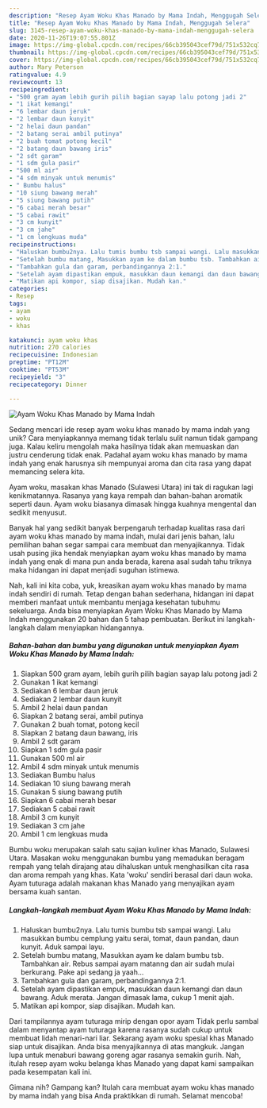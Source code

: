 ```yaml
---
description: "Resep Ayam Woku Khas Manado by Mama Indah, Menggugah Selera"
title: "Resep Ayam Woku Khas Manado by Mama Indah, Menggugah Selera"
slug: 3145-resep-ayam-woku-khas-manado-by-mama-indah-menggugah-selera
date: 2020-11-26T19:07:55.801Z
image: https://img-global.cpcdn.com/recipes/66cb395043cef79d/751x532cq70/ayam-woku-khas-manado-by-mama-indah-foto-resep-utama.jpg
thumbnail: https://img-global.cpcdn.com/recipes/66cb395043cef79d/751x532cq70/ayam-woku-khas-manado-by-mama-indah-foto-resep-utama.jpg
cover: https://img-global.cpcdn.com/recipes/66cb395043cef79d/751x532cq70/ayam-woku-khas-manado-by-mama-indah-foto-resep-utama.jpg
author: Mary Peterson
ratingvalue: 4.9
reviewcount: 13
recipeingredient:
- "500 gram ayam lebih gurih pilih bagian sayap lalu potong jadi 2"
- "1 ikat kemangi"
- "6 lembar daun jeruk"
- "2 lembar daun kunyit"
- "2 helai daun pandan"
- "2 batang serai ambil putinya"
- "2 buah tomat potong kecil"
- "2 batang daun bawang iris"
- "2 sdt garam"
- "1 sdm gula pasir"
- "500 ml air"
- "4 sdm minyak untuk menumis"
- " Bumbu halus"
- "10 siung bawang merah"
- "5 siung bawang putih"
- "6 cabai merah besar"
- "5 cabai rawit"
- "3 cm kunyit"
- "3 cm jahe"
- "1 cm lengkuas muda"
recipeinstructions:
- "Haluskan bumbu2nya. Lalu tumis bumbu tsb sampai wangi. Lalu masukkan bumbu cemplung yaitu serai, tomat, daun pandan, daun kunyit. Aduk sampai layu."
- "Setelah bumbu matang, Masukkan ayam ke dalam bumbu tsb. Tambahkan air. Rebus sampai ayam matanng dan air sudah mulai berkurang. Pake api sedang ja yaah..."
- "Tambahkan gula dan garam, perbandingannya 2:1."
- "Setelah ayam dipastikan empuk, masukkan daun kemangi dan daun bawang. Aduk merata. Jangan dimasak lama, cukup 1 menit ajah."
- "Matikan api kompor, siap disajikan. Mudah kan."
categories:
- Resep
tags:
- ayam
- woku
- khas

katakunci: ayam woku khas 
nutrition: 270 calories
recipecuisine: Indonesian
preptime: "PT12M"
cooktime: "PT53M"
recipeyield: "3"
recipecategory: Dinner

---
```



![Ayam Woku Khas Manado by Mama Indah](https://img-global.cpcdn.com/recipes/66cb395043cef79d/751x532cq70/ayam-woku-khas-manado-by-mama-indah-foto-resep-utama.jpg)

Sedang mencari ide resep ayam woku khas manado by mama indah yang unik? Cara menyiapkannya memang tidak terlalu sulit namun tidak gampang juga. Kalau keliru mengolah maka hasilnya tidak akan memuaskan dan justru cenderung tidak enak. Padahal ayam woku khas manado by mama indah yang enak harusnya sih mempunyai aroma dan cita rasa yang dapat memancing selera kita.

Ayam woku, masakan khas Manado (Sulawesi Utara) ini tak di ragukan lagi kenikmatannya. Rasanya yang kaya rempah dan bahan-bahan aromatik seperti daun. Ayam woku biasanya dimasak hingga kuahnya mengental dan sedikit menyusut.

Banyak hal yang sedikit banyak berpengaruh terhadap kualitas rasa dari ayam woku khas manado by mama indah, mulai dari jenis bahan, lalu pemilihan bahan segar sampai cara membuat dan menyajikannya. Tidak usah pusing jika hendak menyiapkan ayam woku khas manado by mama indah yang enak di mana pun anda berada, karena asal sudah tahu triknya maka hidangan ini dapat menjadi suguhan istimewa.


Nah, kali ini kita coba, yuk, kreasikan ayam woku khas manado by mama indah sendiri di rumah. Tetap dengan bahan sederhana, hidangan ini dapat memberi manfaat untuk membantu menjaga kesehatan tubuhmu sekeluarga. Anda bisa menyiapkan Ayam Woku Khas Manado by Mama Indah menggunakan 20 bahan dan 5 tahap pembuatan. Berikut ini langkah-langkah dalam menyiapkan hidangannya.

<!--inarticleads1-->

##### Bahan-bahan dan bumbu yang digunakan untuk menyiapkan Ayam Woku Khas Manado by Mama Indah:

1. Siapkan 500 gram ayam, lebih gurih pilih bagian sayap lalu potong jadi 2
1. Gunakan 1 ikat kemangi
1. Sediakan 6 lembar daun jeruk
1. Sediakan 2 lembar daun kunyit
1. Ambil 2 helai daun pandan
1. Siapkan 2 batang serai, ambil putinya
1. Gunakan 2 buah tomat, potong kecil
1. Siapkan 2 batang daun bawang, iris
1. Ambil 2 sdt garam
1. Siapkan 1 sdm gula pasir
1. Gunakan 500 ml air
1. Ambil 4 sdm minyak untuk menumis
1. Sediakan  Bumbu halus
1. Sediakan 10 siung bawang merah
1. Gunakan 5 siung bawang putih
1. Siapkan 6 cabai merah besar
1. Sediakan 5 cabai rawit
1. Ambil 3 cm kunyit
1. Sediakan 3 cm jahe
1. Ambil 1 cm lengkuas muda


Bumbu woku merupakan salah satu sajian kuliner khas Manado, Sulawesi Utara. Masakan woku menggunakan bumbu yang memadukan beragam rempah yang telah dirajang atau dihaluskan untuk menghasilkan cita rasa dan aroma rempah yang khas. Kata &#39;woku&#39; sendiri berasal dari daun woka. Ayam tuturaga adalah makanan khas Manado yang menyajikan ayam bersama kuah santan. 

<!--inarticleads2-->

##### Langkah-langkah membuat Ayam Woku Khas Manado by Mama Indah:

1. Haluskan bumbu2nya. Lalu tumis bumbu tsb sampai wangi. Lalu masukkan bumbu cemplung yaitu serai, tomat, daun pandan, daun kunyit. Aduk sampai layu.
1. Setelah bumbu matang, Masukkan ayam ke dalam bumbu tsb. Tambahkan air. Rebus sampai ayam matanng dan air sudah mulai berkurang. Pake api sedang ja yaah...
1. Tambahkan gula dan garam, perbandingannya 2:1.
1. Setelah ayam dipastikan empuk, masukkan daun kemangi dan daun bawang. Aduk merata. Jangan dimasak lama, cukup 1 menit ajah.
1. Matikan api kompor, siap disajikan. Mudah kan.


Dari tampilannya ayam tuturaga mirip dengan opor ayam Tidak perlu sambal dalam menyantap ayam tuturaga karena rasanya sudah cukup untuk membuat lidah menari-nari liar. Sekarang ayam woku spesial khas Manado siap untuk disajikan. Anda bisa menyajikannya di atas mangkuk. Jangan lupa untuk menaburi bawang goreng agar rasanya semakin gurih. Nah, itulah resep ayam woku belanga khas Manado yang dapat kami sampaikan pada kesempatan kali ini. 

Gimana nih? Gampang kan? Itulah cara membuat ayam woku khas manado by mama indah yang bisa Anda praktikkan di rumah. Selamat mencoba!

